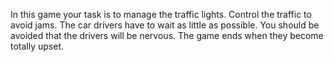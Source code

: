 In this game your task is to manage the traffic lights. Control the traffic to avoid jams. The car drivers have to wait as little as possible. You should be avoided that the drivers will be nervous. The game ends when they become totally upset.